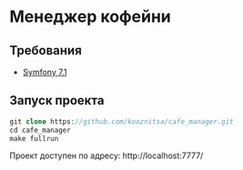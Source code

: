 # Менеджер кофейни

## Требования

- [Symfony 7.1](https://symfony.com/doc/current/setup.html)

## Запуск проекта

```php
git clone https://github.com/kooznitsa/cafe_manager.git
cd cafe_manager
make fullrun
```

Проект доступен по адресу: http://localhost:7777/
